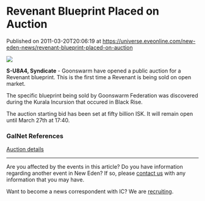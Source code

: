 # Revenant Blueprint Placed on Auction
Published on 2011-03-20T20:06:19 at https://universe.eveonline.com/new-eden-news/revenant-blueprint-placed-on-auction

![](http://www.eve-ic.net/media/assets/icarticlebanner.png)  
  
 **S-U8A4, Syndicate** \- Goonswarm have opened a public auction for a Revenant blueprint. This is the first time a Revenant is being sold on open market.   
  
The specific blueprint being sold by Goonswarm Federation was discovered during the Kurala Incursion that occured in Black Rise.   
  
The auction starting bid has been set at fifty billion ISK. It will remain open until March 27th at 17:40.

### GalNet References

[Auction details](http://www.eveonline.com/ingameboard.asp?a=topic&threadID=1484939%E2%80%8B)

* * *

Are you affected by the events in this article? Do you have information regarding another event in New Eden? If so, please [contact us](http://www.eveonline.com/news.asp?a=submitrp) with any information that you may have.  
  
Want to become a news correspondent with IC? We are [recruiting](http://www.eveonline.com/isd.asp).
